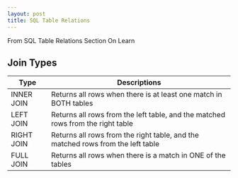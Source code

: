 ```yaml
---
layout: post
title: SQL Table Relations
---
```


From SQL Table Relations Section On Learn

## Join Types

Type | Descriptions
-----|-------------
INNER JOIN | Returns all rows when there is at least one match in BOTH tables
LEFT JOIN | Returns all rows from the left table, and the matched rows from the right table
RIGHT JOIN | Returns all rows from the right table, and the matched rows from the left table
FULL JOIN | Returns all rows when there is a match in ONE of the tables


